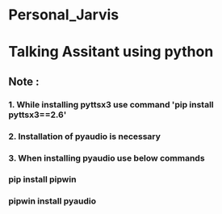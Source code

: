 # Personal_Jarvis
# Talking Assitant using python
## Note : 
###        1. While installing pyttsx3  use command 'pip install pyttsx3==2.6'
###        2. Installation of pyaudio is necessary
###        3. When installing pyaudio use below commands 
###              pip install pipwin
###              pipwin install pyaudio
